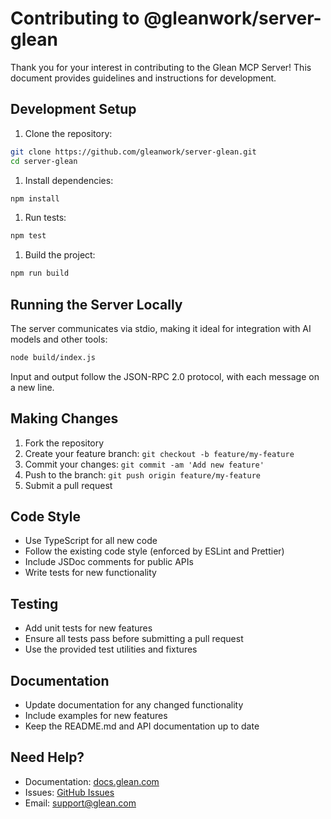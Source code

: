 # Contributing to @gleanwork/server-glean

Thank you for your interest in contributing to the Glean MCP Server! This document provides guidelines and instructions for development.

## Development Setup

1. Clone the repository:

```bash
git clone https://github.com/gleanwork/server-glean.git
cd server-glean
```

1. Install dependencies:

```bash
npm install
```

1. Run tests:

```bash
npm test
```

1. Build the project:

```bash
npm run build
```

## Running the Server Locally

The server communicates via stdio, making it ideal for integration with AI models and other tools:

```bash
node build/index.js
```

Input and output follow the JSON-RPC 2.0 protocol, with each message on a new line.

## Making Changes

1. Fork the repository
2. Create your feature branch: `git checkout -b feature/my-feature`
3. Commit your changes: `git commit -am 'Add new feature'`
4. Push to the branch: `git push origin feature/my-feature`
5. Submit a pull request

## Code Style

- Use TypeScript for all new code
- Follow the existing code style (enforced by ESLint and Prettier)
- Include JSDoc comments for public APIs
- Write tests for new functionality

## Testing

- Add unit tests for new features
- Ensure all tests pass before submitting a pull request
- Use the provided test utilities and fixtures

## Documentation

- Update documentation for any changed functionality
- Include examples for new features
- Keep the README.md and API documentation up to date

## Need Help?

- Documentation: [docs.glean.com](https://docs.glean.com)
- Issues: [GitHub Issues](https://github.com/gleanwork/server-glean/issues)
- Email: [support@glean.com](mailto:support@glean.com)
